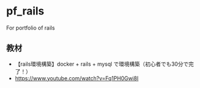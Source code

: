 # pf_rails
For portfolio of rails

## 教材

- 【rails環境構築】docker + rails + mysql で環境構築（初心者でも30分で完了！）
- https://www.youtube.com/watch?v=Fq1PH0Gwi8I

















